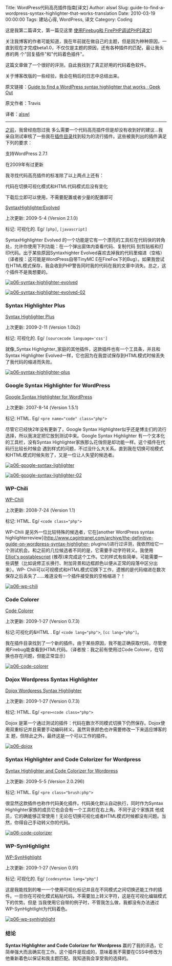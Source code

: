 Title: WordPress代码高亮插件指南[译文]
Author: alswl
Slug: guide-to-find-a-wordpress-syntax-highlighter-that-works-translation
Date: 2010-03-19 00:00:00
Tags: 建站心得, WordPress, 译文
Category: Coding

这是我第二篇译文，第一篇见这里 [使用Firebug和 FirePHP调试PHP[译文]](http://log4d.com/2010/03/use-firebug-and-firephp-debugging-php)

关注我博客的作者可能知道，我在年前就在做自己的主题，但是因为种种原因，一直到现在才完成beta1.0，不仅仅是主题的原因，还有各种插件的匹配，最让我头疼的两
个"回复插件"和"代码着色插件"。

这篇文章做了一个很好的评测，自此我找到了真正好用的代码着色软件。

关于博客改版的一些经验，我会在稍后的日志中总结出来。

原文链接：[Guide to find a WordPress syntax highlighter that works · Geek Out](http://geekout.travislin.com/guide-to-find-a-wordpress-syntax-highlighter-that-works/)

原文作者：Travis

译者：[alswl](http://log4d.com)

----

[之前](http://www.travislin.com/2009/05/autonomy-of-syntax-highlighter/)，我曾经抱怨过我
多么需要一个代码高亮插件但是却没有收到好的建议…我亲自测试审核了一些我在[插件目录](http://wordpress.org/extend/plugins/)找到较为的流行插件。这些被我列出的插件满足下列的要求：

支持WordPress 2.7.1

在2009年有过更新

我寻找代码高亮插件的标准除了以上两点上还有：

代码在切换可视化模式和HTML代码模式后没有变化

下载后立即可以使用，不需要配置或者少量的配置即可

[SyntaxHighlighterEvolved](http://wordpress.org/extend/plugins/syntaxhighlighter/)

上次更新: 2009-5-4 (Version 2.1.0)

标记: 可视化的. Eg/ `[php]`, `[javascript]`

SyntaxHighlighter Evolved 的一个功能是它有一个漂亮的工具栏在代码快的转角处，允许你使用下列功能：在一个弹出窗体内查看代码、复制代码
到剪贴板和打印代码。出于某些原因Syntaxhighter Evolved喜欢去掉我的代码里缩进（空格）（译者按：这可能是WordPress自带TinyMC
E在FireFox下的Bug）。如果我尝试在HTML模式保存，我会收到PHP警告同时我的代码在我的文章中消失。总之，这个插件不是我想要的。

[![p06-syntax-highlighter-evolved](http://www.travislin.com/wp-content/uploads/2009/05/p06-syntax-highlighter-evolved-300x269.gif)](http://www.travislin.com/wp-content/uploads/2009/05/p06-syntax-highlighter-evolved.gif)

[![p06-syntax-highlighter-evolved-02](http://www.travislin.com/wp-content/uploads/2009/05/p06-syntax-highlighter-evolved-02-300x157.gif)](http://www.travislin.com/wp-content/uploads/2009/05/p06-syntax-highlighter-evolved-02.gif)

### Syntax Highlighter Plus

[Syntax Highlighter Plus](http://wordpress.org/extend/plugins/syntaxhighlighter-plus/)

上次更新: 2009-2-11 (Version 1.0b2)

标记: 可视化的. Eg/ `[sourcecode language='css']`

就像_Syntax Highlighter_家庭的其他插件，这款插件也有一个工具条，并且和Syntax Highlighter
Evolved一样，它也因为在我尝试保存到HTML模式时候丢失了我代码的缩进而失败。

[![p06-syntax-highlighter-plus](http://www.travislin.com/wp-content/uploads/2009/05/p06-syntax-highlighter-plus-287x300.gif)](http://www.travislin.com/wp-content/uploads/2009/05/p06-syntax-highlighter-plus.gif)

### Google Syntax Highlighter for WordPress

[Google Syntax Highlighter for WordPress](http://wordpress.org/extend/plugins/google-syntax-highlighter/)

上次更新: 2007-8-14 (Version 1.5.1)

标记: HTML. Eg/ `<pre name="code" class="php">`

尽管它已经快2年没有更新了，Google Syntax Highlighter似乎还是博主们的流行选择，所以我决定把它放到测试中来。Google
Syntax Highlighter 有一个文本化的工具栏，没有Syntax Highlighter家族那么花俏但是却功能一样。这个插件在代码行比较长时候会
遇到样式的问题，不过没什么大关系。直到我在切换可视模式和HTML模式时候失败了，又是一位让人失望的候选者。

[![p06-google-syntax-lighlighter](http://www.travislin.com/wp-content/uploads/2009/05/p06-google-syntax-lighlighter-275x300.gif)](http://www.travislin.com/wp-content/uploads/2009/05/p06-google-syntax-lighlighter.gif)

[![p06-google-syntax-lighlighter-02](http://www.travislin.com/wp-content/uploads/2009/05/p06-google-syntax-lighlighter-02-300x162.gif)](http://www.travislin.com/wp-content/uploads/2009/05/p06-google-syntax-lighlighter-02.gif)

### WP-Chili

[WP-Chili](http://wordpress.org/extend/plugins/wp-chili/)

上次更新: 2008-7-24 (Version 1.1)

标记: HTML. Eg/ `<code class="php">`

WP-Chili 是另外一位比较特殊的候选者，它在[another WordPress syntax highlighterreview](http://www.cagintranet.com/archive/the-definitive-guide-on-wordpress-syntax-highligher- plugins/)进行过评测，我依然给它一个测试机会。和之前的几位候选者不同的是，它需要手动字符转义。我使用[Elliot's postablescript](http://www.elliotswan.com/postable/)
(推荐)来完成这个工作。它的样式有些简单，可能需要一些调整（比如说修正长换行、附加背景和边框颜色以便从正常的段落中区分出来）。WP-
Chili可以可视模式和HTML模式切换下工作，遗憾的是代码缩进在数次保存之后丢失了……难道没有一个插件接受我的空格缩进？！

[![p06-wp-chili](https://4ocf5n.dijingchao.com/upload_dropbox/201612/404.png)](http://www.travislin.com/wp-content/uploads/2009/05/p06-wp-chili.gif)

### Code Colorer

[Code Colorer](http://wordpress.org/extend/plugins/codecolorer/)

上次更新: 2009-1-27 (Version 0.7.3)

标记:可视化的&HTML . Eg/ `<code lang="php">`, `[cc lang="php"]`。

我在插件目录找到了一个新的插件。由于某些原因，我不能正确获取代码，尽管使用Firebug能查看到HTML代码。（译者按：我之前有使用过Code
Colorer，在切换也存在问题，但能正常显示）

[![p06-code-colorer](https://4ocf5n.dijingchao.com/upload_dropbox/201612/404.png)](http://www.travislin.com/wp-content/uploads/2009/05/p06-code-colorer.gif)

### Dojox Wordpress Syntax Highlighter

[Dojox Wordpress Syntax Highlighter](http://wordpress.org/extend/plugins/wp-dojox-syntax-highlighter/)

上次更新: 2009-1-27 (Version 0.7.3)

标记: HTML. Eg/ `<pre><code class="php">`

Dojox 是第一个通过测试的插件：代码在数次不同模式切换下仍然保存。Dojox使用双重标记并且需要手动编码转义。虽然背景颜色也许需要修改一下来适应博客的主
题，但除此之外，最终这是一个可以工作的插件。

[![p06-dojox](https://4ocf5n.dijingchao.com/upload_dropbox/201612/404.png)](http://www.travislin.com/wp-content/uploads/2009/05/p06-dojox.gif)

### Syntax Highlighter and Code Colorizer for Wordpress

[Syntax Highlighter and Code Colorizer for Wordpress](http://wordpress.org/extend/plugins/syntax-highlighter-and-code-prettifier/)

上次更新: 2009-5-5 (Version 2.0.296)

标记: HTML. Eg/ `<pre class="brush:php">`

很显然这款插件也称作代码美化插件。代码美化默认自动执行，同时作为Syntax Highlighter家族的成员它也会会有一个工具栏在右上角。不同于这个家族其
他成员，它的确能够正常使用！无论在切换可视化或者HTML模式时候都没有问题。当然，你得自己手动转义你的代码。

[![p06-code-colorizer](https://4ocf5n.dijingchao.com/upload_dropbox/201612/404.png)](http://www.travislin.com/wp-content/uploads/2009/05/p06-code-colorizer.gif)

### WP-SynHighlight

[WP-SynHighlight](http://wordpress.org/extend/plugins/wp-synhighlight/)

上次更新: 2009-1-27 (Version 0.91)

标记: 可视化的. Eg/ `[codesyntax lang="php"]`

这是我能找到的唯一一个使用可视化标记并且在不同模式之间切换还能工作的插件。一旦你在可视化模式粘贴代码，不需要加上转义字符，这是在可视化编辑模式下的优势。但是
当我使用它自带的例子时，不管我怎么做，我都没有办法通过WP-SynHightlight为代码着色。

[![p06-wp-synhighlight](https://4ocf5n.dijingchao.com/upload_dropbox/201612/404.png)](http://www.travislin.com/wp-content/uploads/2009/05/p06-wp-synhighlight.gif)

### 结论

**Syntax Highlighter and Code Colorizer for Wordpress** 
赢的了我的评选，它简单强大而且确实在工作。这个插件是现成的，意味着我不需要在CSS中修改为他重新着色以保证和我主题匹配。我知道我会享受我的选择的。

